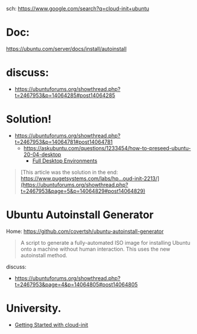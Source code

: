 sch: https://www.google.com/search?q=cloud-init+ubuntu

# Doc:
https://ubuntu.com/server/docs/install/autoinstall

# discuss:
- https://ubuntuforums.org/showthread.php?t=2467953&p=14064285#post14064285

# Solution!
- https://ubuntuforums.org/showthread.php?t=2467953&p=14064781#post14064781
  - https://askubuntu.com/questions/1233454/how-to-preseed-ubuntu-20-04-desktop
    - [Full Desktop Environments](https://help.ubuntu.com/community/ServerGUI#Full_Desktop_Environments)

>[This article was the solution in the end: https://www.pugetsystems.com/labs/hp...oud-init-2213/](https://ubuntuforums.org/showthread.php?t=2467953&page=5&p=14064829#post14064829)


# Ubuntu Autoinstall Generator
Home: https://github.com/covertsh/ubuntu-autoinstall-generator
>A script to generate a fully-automated ISO image for installing Ubuntu onto a machine without human interaction. This uses the new autoinstall method.

discuss:
- https://ubuntuforums.org/showthread.php?t=2467953&page=4&p=14064805#post14064805

# University.
- [Getting Started with cloud-init](https://youtu.be/exeuvgPxd-E)
